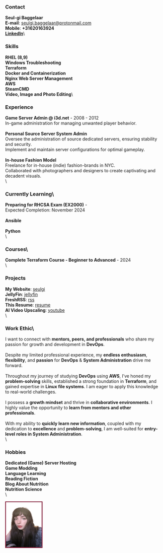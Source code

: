 <div class="container">

<div class="content" markdown="1">

### Contact
**Seul-gi Baggelaar**\
**E-mail**: seulgi.baggelaar@protonmail.com\
**Mobile**: **+31620163924**\
[**LinkedIn**](https://www.linkedin.com/in/seul-gi-baggelaar-4b397a290/)\

### Skills
**RHEL (8,9)**\
**Windows Troubleshooting**\
**Terraform**\
**Docker and Containerization**\
**Nginx Web Server Management**\
**AWS**\
**SteamCMD**\
**Video, Image and Photo Editing**\

### Experience
**Game Server Admin @ i3d.net** - 2008 - 2012\
  In-game administration for managing unwanted player behavior.\
\
**Personal Source Server System Admin**\
  Oversee the administration of source dedicated servers, ensuring stability and security.\
  Implement and maintain server configurations for optimal gameplay.\
\
**In-house Fashion Model**\
  Freelance for in-house (indie) fashion-brands in NYC.\
  Collaborated with photographers and designers to create captivating and decadent visuals.\
\
### Currently Learning\
**Preparing for RHCSA Exam (EX2000)** -\
  Expected Completion: November 2024\
\
**Ansible**\
\
**Python**\
\
### Courses\
**Complete Terraform Course - Beginner to Advanced** - 2024\
\
### Projects
**My Website**: [seulgi](https://seulgi.zip)\
**JellyFin**: [jellyfin](https://seulgi.zip/jellyfin)\
**FreshRSS**: [rss](https://koreanmind.com)\
**This Resume**: [resume](https://resume.seulgi.zip)\
**AI Video Upscaling**: [youtube](https://www.youtube.com/@smonster)\
\
### Work Ethic\
I want to connect with **mentors, peers, and professionals** who share my passion for growth and development in **DevOps**.\
  \
Despite my limited professional experience, my **endless enthusiasm**, **flexibility**, and **passion** for **DevOps** & **System Administration** drive me forward.\
  \
Throughout my journey of studying **DevOps** using **AWS**, I’ve honed my **problem-solving** skills, established a strong foundation in **Terraform**, and gained expertise in **Linux file systems**. I am eager to apply this knowledge to real-world challenges.\
\
I possess a **growth mindset** and thrive in **collaborative environments**. I highly value the opportunity to **learn from mentors and other professionals**.\
\
With my ability to **quickly learn new information**, coupled with my dedication to **excellence** and **problem-solving**, I am well-suited for **entry-level roles in System Administration**.\
\
### Hobbies
**Dedicated (Game) Server Hosting**\
**Game Modding**\
**Language Learning**\
**Reading Fiction**\
**Blog About Nutrition**\
**Nutrition Science**\
\
</div>

<div class="image">
<img src="photo_portfolio.png" width="120" height="150">
</div>

</div>
